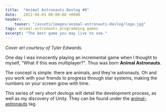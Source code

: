 ```yaml
---
title:  "Animal Astronauts Devlog #0"
date:   2022-08-01 08:00:00 +0000
header:
    teaser: "/assets/images/animal-astronauts-devlog/logo.jpg"
tags: animal-astronauts programming games
excerpt: "The best game you may live to see."
---
```


*Cover art courtesy of Tyler Edwards.*

One day I was innocently playing an incremental game when I thought to myself, "What if this was multiplayer?". Thus was born **Animal Astronauts**.

The concept is simple: there are animals, and they're astronauts. Oh and you work with your friends to progress through star systems, making the numbers on your screen grow with time.

This series of very short devlogs will detail the development process, as well as my discovery of Unity. They can be found under the [animal-astronauts](/tags/#animal-astronauts) tag.
